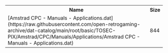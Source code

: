 <table>
<tr><th>Name</th><th>Size</th></tr>
<tr><td>
[Amstrad CPC - Manuals - Applications.dat](https://raw.githubusercontent.com/open-retrogaming-archive/dat-catalog/main/root/basic/TOSEC-PIX/Amstrad/CPC/Manuals/Applications/Amstrad CPC - Manuals - Applications.dat)
</td><td>844</td></tr>
</table>
